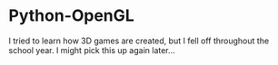 # Python-OpenGL
I tried to learn how 3D games are created, but I fell off throughout the school year. I might pick this up again later...
